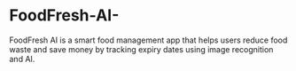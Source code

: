 # FoodFresh-AI-
FoodFresh AI is a smart food management app that helps users reduce food waste and save money by tracking expiry dates using image recognition and AI. 
